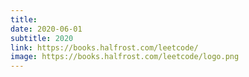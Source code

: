 ```yaml
---
title: 
date: 2020-06-01
subtitle: 2020
link: https://books.halfrost.com/leetcode/
image: https://books.halfrost.com/leetcode/logo.png
---
```

